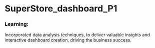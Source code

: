 # SuperStore_dashboard_P1
### Learning:
Incorporated data analysis techniques, to deliver valuable insights and interactive dashboard creation, driving the business success.
